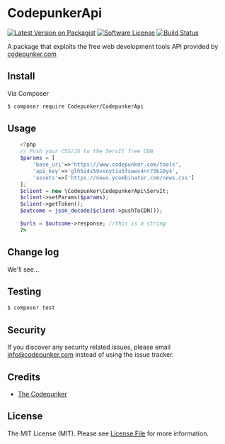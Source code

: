# CodepunkerApi

[![Latest Version on Packagist][ico-version]][link-packagist]
[![Software License][ico-license]](LICENSE.md)
[![Build Status][ico-travis]][link-travis]

A package that exploits the free web development tools API provided by [codepunker.com](https://www.codepunker.com/tools)

## Install

Via Composer

``` bash
$ composer require Codepunker/CodepunkerApi
```

## Usage

``` php
    <?php
    // Push your CSS/JS to the ServIt free CDN
    $params = [
        'base_uri'=>'https://www.codepunker.com/tools',
        'api_key'=>'glh5i4s59vsnytiu5fswwv4nr73k10y4',
        'assets'=>['https://news.ycombinator.com/news.css']
    ];
    $client = new \Codepunker\CodepunkerApi\ServIt;
    $client->setParams($params);
    $client->getToken();
    $outcome = json_decode($client->pushToCDN());

    $urls = $outcome->response; //this is a string
    ?>
```

## Change log

We'll see...

## Testing

``` bash
$ composer test
```

## Security

If you discover any security related issues, please email info@codepunker.com instead of using the issue tracker.

## Credits

- [The Codepunker](https://www.codepunker.com)

## License

The MIT License (MIT). Please see [License File](LICENSE.md) for more information.

[ico-version]: https://img.shields.io/packagist/v/:vendor/:package_name.svg?style=flat-square
[ico-license]: https://img.shields.io/badge/license-MIT-brightgreen.svg?style=flat-square
[ico-travis]: https://img.shields.io/travis/:vendor/:package_name/master.svg?style=flat-square

[link-packagist]: https://packagist.org/packages/:vendor/:package_name
[link-travis]: https://travis-ci.org/the-codepunker/CodepunkerApi